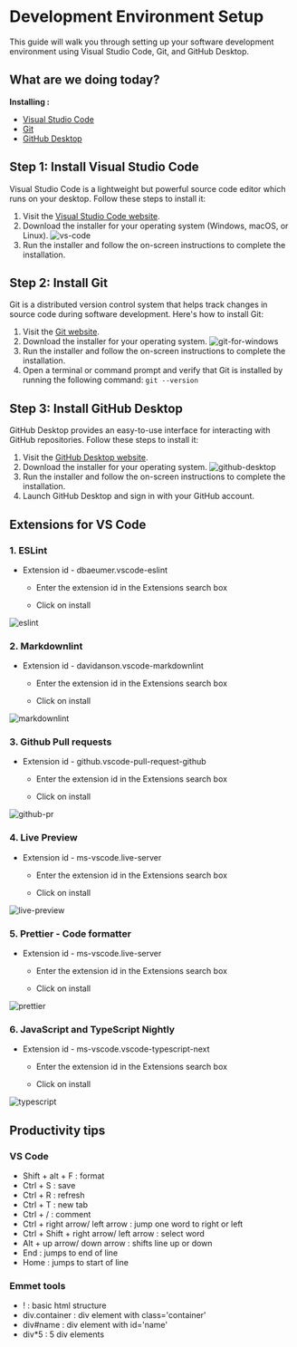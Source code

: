 # Development Environment Setup

This guide will walk you through setting up your software development environment using Visual Studio Code, Git, and GitHub Desktop.

## What are we doing today?

**Installing :**

- [Visual Studio Code](https://code.visualstudio.com/)
- [Git](https://git-scm.com/)
- [GitHub Desktop](https://desktop.github.com/)

## Step 1: Install Visual Studio Code

Visual Studio Code is a lightweight but powerful source code editor which runs on your desktop. Follow these steps to install it:

1. Visit the [Visual Studio Code website](https://code.visualstudio.com/).
2. Download the installer for your operating system (Windows, macOS, or Linux).
 ![vs-code](/documentation/images/vs-code.png)
3. Run the installer and follow the on-screen instructions to complete the installation.

## Step 2: Install Git

Git is a distributed version control system that helps track changes in source code during software development. Here's how to install Git:

1. Visit the [Git website](https://git-scm.com/).
2. Download the installer for your operating system.
 ![git-for-windows](/documentation/images/git-win.png)
3. Run the installer and follow the on-screen instructions to complete the installation.
4. Open a terminal or command prompt and verify that Git is installed by running the following command: `git --version`

## Step 3: Install GitHub Desktop

GitHub Desktop provides an easy-to-use interface for interacting with GitHub repositories. Follow these steps to install it:

1. Visit the [GitHub Desktop website](https://desktop.github.com/).
2. Download the installer for your operating system.
 ![github-desktop](/documentation/images/github-desktop.png)
3. Run the installer and follow the on-screen instructions to complete the installation.
4. Launch GitHub Desktop and sign in with your GitHub account.


## Extensions for VS Code

### 1. ESLint

- Extension id - dbaeumer.vscode-eslint

  - Enter the extension id in the Extensions search box

  - Click on install

![eslint](/documentation/images/es-lint.png)

### 2. Markdownlint

- Extension id - davidanson.vscode-markdownlint

  - Enter the extension id in the Extensions search box

  - Click on install

![markdownlint](/documentation/images/markdownlint.png)

### 3. Github Pull requests

- Extension id - github.vscode-pull-request-github

  - Enter the extension id in the Extensions search box

  - Click on install

![github-pr](/documentation/images/github-pr.png)

### 4. Live Preview

- Extension id - ms-vscode.live-server

  - Enter the extension id in the Extensions search box

  - Click on install

![live-preview](/documentation/images/live-preview.png)

### 5. Prettier - Code formatter

- Extension id - ms-vscode.live-server

  - Enter the extension id in the Extensions search box

  - Click on install

![prettier](/documentation/images/prettier.png)

### 6. JavaScript and TypeScript Nightly

- Extension id - ms-vscode.vscode-typescript-next

  - Enter the extension id in the Extensions search box

  - Click on install

![typescript](/documentation/images/typescript.png)

## Productivity tips

### VS Code

- Shift + alt + F : format
- Ctrl + S : save
- Ctrl + R : refresh
- Ctrl + T : new tab
- Ctrl + / : comment
- Ctrl + right arrow/ left arrow : jump one word to right or left
- Ctrl + Shift + right arrow/ left arrow : select word
- Alt + up arrow/ down arrow : shifts line up or down
- End : jumps to end of line
- Home : jumps to start of line

### Emmet tools

- ! : basic html structure
- div.container : div element with class='container'
- div#name : div element with id='name'
- div*5 : 5 div elements


